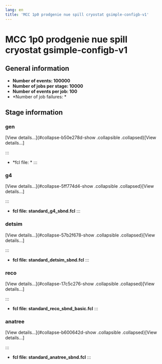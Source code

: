 ```yaml
---
lang: en
title: 'MCC 1p0 prodgenie nue spill cryostat gsimple-configb-v1'
---
```




MCC 1p0 prodgenie nue spill cryostat gsimple-configb-v1
==================================================================================================================================



General information 
----------------------------------------------------------

-   **Number of events: 100000**
-   **Number of jobs per stage: 10000**
-   **Number of events per job: 100**
-   \*Number of job failures: \*



Stage information 
------------------------------------------------------



### gen 

[View details\...]{#collapse-b50e278d-show .collapsible
.collapsed}[View details\...]

::: 
-   \*fcl file: \*
:::



### g4 

[View details\...]{#collapse-5ff774d4-show .collapsible
.collapsed}[View details\...]

::: 
-   **fcl file: standard\_g4\_sbnd.fcl**
:::



### detsim 

[View details\...]{#collapse-57b2f678-show .collapsible
.collapsed}[View details\...]

::: 
-   **fcl file: standard\_detsim\_sbnd.fcl**
:::



### reco 

[View details\...]{#collapse-17c5c276-show .collapsible
.collapsed}[View details\...]

::: 
-   **fcl file: standard\_reco\_sbnd\_basic.fcl**
:::



### anatree 

[View details\...]{#collapse-b600642d-show .collapsible
.collapsed}[View details\...]

::: 
-   **fcl file: standard\_anatree\_sbnd.fcl**
:::

